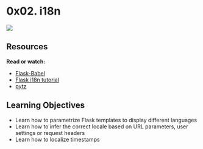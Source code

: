 0x02. i18n
==========

![](https://s3.amazonaws.com/alx-intranet.hbtn.io/uploads/medias/2020/1/91e1c50322b2428428f9.jpeg?X-Amz-Algorithm=AWS4-HMAC-SHA256&X-Amz-Credential=AKIARDDGGGOUSBVO6H7D%2F20240206%2Fus-east-1%2Fs3%2Faws4_request&X-Amz-Date=20240206T030840Z&X-Amz-Expires=86400&X-Amz-SignedHeaders=host&X-Amz-Signature=17b437061c262c32d224fc42853b265229a7e709a342d23913ac9358cbe94c7a)

Resources
---------

**Read or watch:**

-   [Flask-Babel](https://intranet.alxswe.com/rltoken/fBpGjDt2BFuBFiz-jwublQ "Flask-Babel")
-   [Flask i18n tutorial](https://intranet.alxswe.com/rltoken/RtGz7pI7TKnYqrMMG9rWMg "Flask i18n tutorial")
-   [pytz](https://intranet.alxswe.com/rltoken/9ocHNLN1lSTW3ioCNGCzbA "pytz")

Learning Objectives
-------------------

-   Learn how to parametrize Flask templates to display different languages
-   Learn how to infer the correct locale based on URL parameters, user settings or request headers
-   Learn how to localize timestamps
